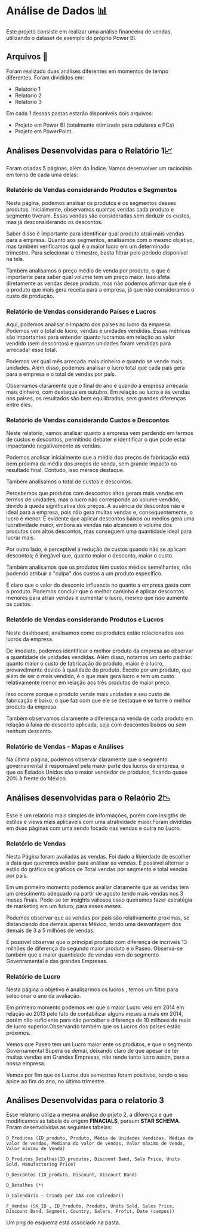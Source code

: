 # Análise de Dados 📊

Este projeto consiste em realizar uma análise financeira de vendas, utilizando o dataset de exemplo do próprio Power BI.

## Arquivos 📁

Foram realizado duas análises diferentes em momentos de tempo diferentes. Foram divididos em:

- Relatorio 1
- Relatorio 2
- Relatorio 3

Em cada 1 dessas pastas estarão disponíveis dois arquivos:

- Projeto em Power BI (totalmente otimizado para celulares e PCs)
- Projeto em PowerPoint.

## Análises Desenvolvidas para o Relatório 1📈

Foram criadas 5 páginas, além do Índice. Vamos desenvolver um raciocínio em torno de cada uma delas:

### Relatório de Vendas considerando Produtos e Segmentos

Nesta página, podemos analisar os produtos e os segmentos desses produtos. Inicialmente, observamos quantas vendas cada produto e segmento tiveram. Essas vendas são consideradas sem deduzir os custos, mas já desconsiderando os descontos.

Saber disso é importante para identificar qual produto atrai mais vendas para a empresa. Quanto aos segmentos, analisamos com o mesmo objetivo, mas também verificamos qual é o maior lucro em um determinado trimestre. Para selecionar o trimestre, basta filtrar pelo período disponível na tela.

Também analisamos o preço médio de venda por produto, o que é importante para saber qual volume tem um preço maior. Isso afeta diretamente as vendas desse produto, mas não podemos afirmar que ele é o produto que mais gera receita para a empresa, já que não consideramos o custo de produção.

### Relatório de Vendas considerando Países e Lucros

Aqui, podemos analisar o impacto dos países no lucro da empresa. Podemos ver o total de lucro, vendas e unidades vendidas. Essas métricas são importantes para entender quanto lucramos em relação ao valor vendido (sem descontos) e quantas unidades foram vendidas para arrecadar esse total.

Podemos ver qual mês arrecada mais dinheiro e quando se vende mais unidades. Além disso, podemos analisar o lucro total que cada país gera para a empresa e o total de vendas por país.

Observamos claramente que o final do ano é quando a empresa arrecada mais dinheiro, com destaque em outubro. Em relação ao lucro e às vendas nos países, os resultados são bem equilibrados, sem grandes diferenças entre eles.

### Relatório de Vendas considerando Custos e Descontos

Neste relatório, vamos analisar quanto a empresa vem perdendo em termos de custos e descontos, permitindo debater e identificar o que pode estar impactando negativamente as vendas.

Podemos analisar inicialmente que a média dos preços de fabricação está bem próxima da média dos preços de venda, sem grande impacto no resultado final. Contudo, isso merece destaque.

Também analisamos o total de custos e descontos.

Percebemos que produtos com descontos altos geram mais vendas em termos de unidades, mas o lucro não corresponde ao volume vendido, devido à queda significativa dos preços. A ausência de descontos não é ideal para a empresa, pois não gera muitas vendas e, consequentemente, o lucro é menor. É evidente que aplicar descontos baixos ou médios gera uma lucratividade maior, embora as vendas não alcancem o volume dos produtos com altos descontos, mas conseguem uma quantidade ideal para lucrar mais.

Por outro lado, é perceptível a redução de custos quando não se aplicam descontos; é inegável que, quanto maior o desconto, maior o custo.

Também analisamos que os produtos têm custos médios semelhantes, não podendo atribuir a "culpa" dos custos a um produto específico.

É claro que o valor do desconto influencia no quanto a empresa gasta com o produto. Podemos concluir que o melhor caminho é aplicar descontos menores para atrair vendas e aumentar o lucro, mesmo que isso aumente os custos.

### Relatório de Vendas considerando Produtos e Lucros

Neste dashboard, analisamos como os produtos estão relacionados aos lucros da empresa.

De imediato, podemos identificar o melhor produto da empresa ao observar a quantidade de unidades vendidas. Além disso, notamos um certo padrão: quanto maior o custo de fabricação do produto, maior é o lucro, provavelmente devido à qualidade do produto. Exceto por um produto, que além de ser o mais vendido, é o que mais gera lucro e tem um custo relativamente menor em relação aos três produtos de maior preço.

Isso ocorre porque o produto vende mais unidades e seu custo de fabricação é baixo, o que faz com que ele se destaque e se torne o melhor produto da empresa.

Também observamos claramente a diferença na venda de cada produto em relação à faixa de desconto aplicada, seja com descontos baixos ou sem nenhum desconto.

### Relatório de Vendas - Mapas e Análises

Na última página, podemos observar claramente que o segmento governamental é responsável pela maior parte dos lucros da empresa, e que os Estados Unidos são o maior vendedor de produtos, ficando quase 20% à frente do México.

## Análises desenvolvidas para o Relaório 2📉

Esse é um relatório mais simples de informações, porém com insigths de estilos e views mais aplicaveis com uma atratividade maior.Foram divididas em duas páginas com uma sendo focado nas vendas e outra no Lucro.

### Relatório de Vendas

Nesta Página foram avaliadas as vendas. Foi dado a libierdade de escolher a data que queremos avaliar para análisar as vendas. É possivel alternar o estilo do gráfico os gráficos de Total vendas por segmento e total vendas por país.

Em um primeiro momento podemos avaliar claramente que as vendas tem um crescimento adequado na partir de agosto tendo mais vendas nos 3 meses finais. Pode-se ter insights valiosos caso queiramos fazer estratégia de marketing em um futuro, para esses meses.

Podemos observar que as vendas por país são relativamente proximas, se distanciando dos demais apenas México, tendo uma desvantagem dos demais de 3 a 5 milhões de vendas.

É possivel observar que o principal produto com diferença de incriveis 13 milhões de diferença do segundo maior produto é o Paseo. Observa-se também que a maior quantidade de vendas vem do segmento Govenramental e das grandes Empresas.

### Relatório de Lucro

Nesta página o objetivo é analisarmos os lucros , temos um filtro para selecionar o ano da avaliação.

Em primeiro momento podemos ver que o maior Lucro veio em 2014 em relação ao 2013 pelo fato de contabilizar alguns meses a mais em 2014, porém não suficiente para não perceber a diferença de 10 milhoes de reais de lucro superior.Observando também que os Lucros dos países estão próximos.

Vemos que Paseo tem um Lucro maior ente os produtos, e que o segmento Governamental Supera os demai, deixando claro de que apesar de ter muitas vendas em Grandes Empresas, não rende tanto lucro assim, para a nossa empresa.

Vemos por fim que os Lucros dos semestres foram positivos, tendo o seu ápice ao fim do ano, no último trimestre.

## Análises Desenvolvidas para o relatorio 3

Esse relatorio utiliza a mesma análise do prjeto 2, a diferença e que modificamos as tabela de origem **FINACIALS**, paraum **STAR SCHEMA**.
Foram desenvolvidas as seguintes tabelas:

```
D_Produtos (ID_produto, Produto, Média de Unidades Vendidas, Médias do valor de vendas, Mediana do valor de vendas, Valor máximo de Venda, Valor mínimo de Venda)

D_Produtos_Detalhes(ID_produtos, Discount Band, Sale Price, Units Sold, Manufactoring Price)

D_Descontos (ID_produto, Discount, Discount Band)

D_Detalhes (*)

D_Calendário – Criada por DAX com calendar()

F_Vendas (SK_ID , ID_Produto, Produto, Units Sold, Sales Price, Discount Band, Segment, Country, Salers, Profit, Date (campos))
```

Um png do esquema está associado na pasta.
